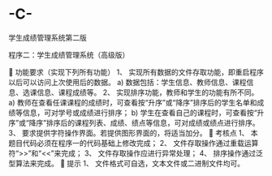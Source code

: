 # -C-
学生成绩管理系统第二版

程序二：学生成绩管理系统（高级版）

	功能要求（实现下列所有功能）
1、	实现所有数据的文件存取功能，即重启程序以后可以访问上次使用后的数据。
a)	数据包括：学生信息、教师信息、课程信息、选课信息、课程成绩等。
2、	实现排序功能，教师和学生的功能有所不同。
a)	教师在查看任课课程的成绩时，可查看按“升序”或“降序”排序后的学生名单和成绩等信息，可对学号或成绩进行排序；
b)	学生在查看自己的课程时，可查看按“升序”或“降序”排序后的课程列表、成绩、绩点等信息，可对成绩或绩点进行排序。
3、	要求提供字符操作界面。若提供图形界面的，将适当加分。
	考核点
1、	本题目代码必须在程序一的代码基础上修改完成；
2、	文件存取操作通过重载运算符“>>”和“<<”来完成；
3、	文件存取操作应进行异常处理；
4、	排序操作通过泛型算法来完成。
	提示
1、	文件格式可自选，文本文件或二进制文件均可。

